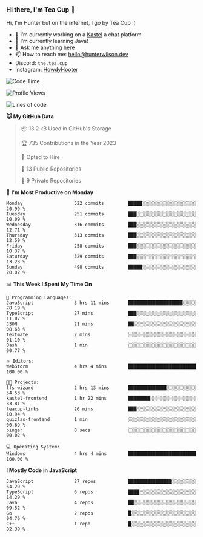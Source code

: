 ### Hi there, I'm Tea Cup 👋 

Hi, I'm Hunter but on the internet, I go by Tea Cup :)

- 🔭 I’m currently working on a [Kastel](https://github.com/KastelApp) a chat platform
- 🌱 I’m currently learning Java!
- 💬 Ask me anything [here](https://github.com/TheTeaCup/TheTeaCup/issues)
- 📫 How to reach me: [hello@hunterwilson.dev](mailto:hello@hunterwilson.dev)
- Discord: `the.tea.cup`
- Instagram: [HowdyHooter](https://instagram.com/HowdyHooter)

<!--START_SECTION:waka-->
![Code Time](http://img.shields.io/badge/Code%20Time-378%20hrs%2032%20mins-blue)

![Profile Views](http://img.shields.io/badge/Profile%20Views-6-blue)

![Lines of code](https://img.shields.io/badge/From%20Hello%20World%20I%27ve%20Written-896.4%20thousand%20lines%20of%20code-blue)

**🐱 My GitHub Data** 

> 📦 13.2 kB Used in GitHub's Storage 
 > 
> 🏆 735 Contributions in the Year 2023
 > 
> 💼 Opted to Hire
 > 
> 📜 13 Public Repositories 
 > 
> 🔑 9 Private Repositories 
 > 
📅 **I'm Most Productive on Monday** 

```text
Monday                   522 commits         █████░░░░░░░░░░░░░░░░░░░░   20.99 % 
Tuesday                  251 commits         ███░░░░░░░░░░░░░░░░░░░░░░   10.09 % 
Wednesday                316 commits         ███░░░░░░░░░░░░░░░░░░░░░░   12.71 % 
Thursday                 313 commits         ███░░░░░░░░░░░░░░░░░░░░░░   12.59 % 
Friday                   258 commits         ███░░░░░░░░░░░░░░░░░░░░░░   10.37 % 
Saturday                 329 commits         ███░░░░░░░░░░░░░░░░░░░░░░   13.23 % 
Sunday                   498 commits         █████░░░░░░░░░░░░░░░░░░░░   20.02 % 
```


📊 **This Week I Spent My Time On** 

```text
💬 Programming Languages: 
JavaScript               3 hrs 11 mins       ████████████████████░░░░░   78.19 % 
TypeScript               27 mins             ███░░░░░░░░░░░░░░░░░░░░░░   11.07 % 
JSON                     21 mins             ██░░░░░░░░░░░░░░░░░░░░░░░   08.63 % 
textmate                 2 mins              ░░░░░░░░░░░░░░░░░░░░░░░░░   01.10 % 
Bash                     1 min               ░░░░░░░░░░░░░░░░░░░░░░░░░   00.77 % 

🔥 Editors: 
WebStorm                 4 hrs 4 mins        █████████████████████████   100.00 % 

🐱‍💻 Projects: 
lfs-wizard               2 hrs 13 mins       ██████████████░░░░░░░░░░░   54.53 % 
kastel-frontend          1 hr 22 mins        ████████░░░░░░░░░░░░░░░░░   33.81 % 
teacup-links             26 mins             ███░░░░░░░░░░░░░░░░░░░░░░   10.94 % 
quizlas-frontend         1 min               ░░░░░░░░░░░░░░░░░░░░░░░░░   00.69 % 
pinger                   0 secs              ░░░░░░░░░░░░░░░░░░░░░░░░░   00.02 % 

💻 Operating System: 
Windows                  4 hrs 4 mins        █████████████████████████   100.00 % 
```

**I Mostly Code in JavaScript** 

```text
JavaScript               27 repos            ████████████████░░░░░░░░░   64.29 % 
TypeScript               6 repos             ████░░░░░░░░░░░░░░░░░░░░░   14.29 % 
Java                     4 repos             ██░░░░░░░░░░░░░░░░░░░░░░░   09.52 % 
Go                       2 repos             █░░░░░░░░░░░░░░░░░░░░░░░░   04.76 % 
C++                      1 repo              █░░░░░░░░░░░░░░░░░░░░░░░░   02.38 % 
```




<!--END_SECTION:waka-->
